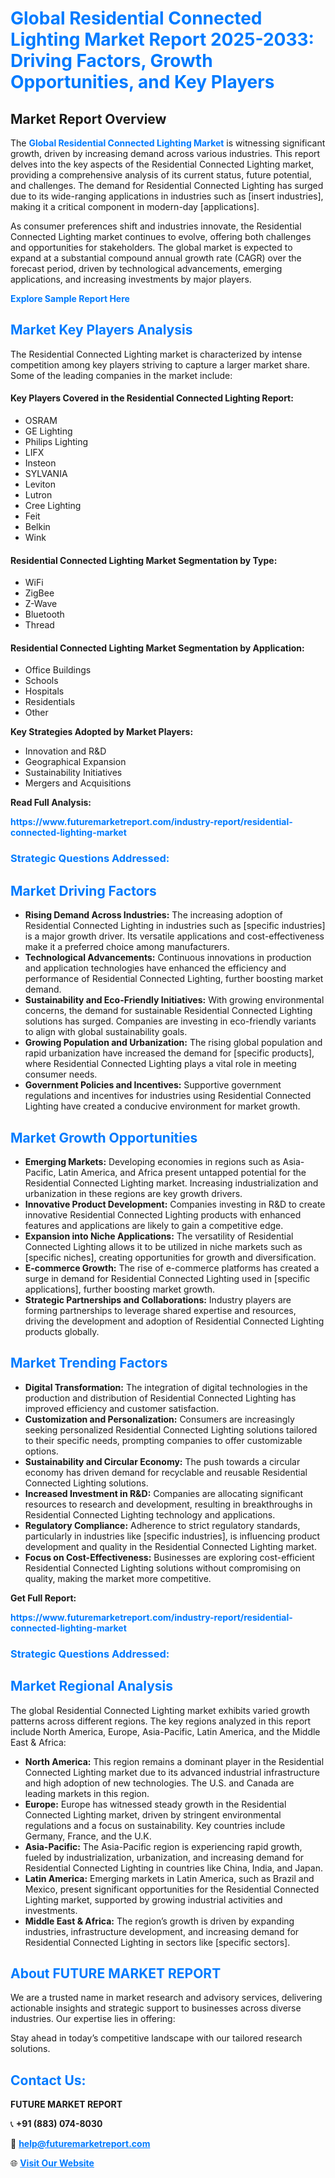 <h1 style="color: #007BFF;">Global Residential Connected Lighting Market Report 2025-2033: Driving Factors, Growth Opportunities, and Key Players</h1>

<section id="overview">
<h2>Market Report Overview</h2>
<p>The <a href="https://www.futuremarketreport.com/industry-report/residential-connected-lighting-market" style="color: #007BFF; text-decoration: none;"><strong>Global Residential Connected Lighting Market</strong></a> is witnessing significant growth, driven by increasing demand across various industries. This report delves into the key aspects of the Residential Connected Lighting market, providing a comprehensive analysis of its current status, future potential, and challenges. The demand for Residential Connected Lighting has surged due to its wide-ranging applications in industries such as [insert industries], making it a critical component in modern-day [applications].</p>
<p>As consumer preferences shift and industries innovate, the Residential Connected Lighting market continues to evolve, offering both challenges and opportunities for stakeholders. The global market is expected to expand at a substantial compound annual growth rate (CAGR) over the forecast period, driven by technological advancements, emerging applications, and increasing investments by major players.</p>
</section>

<section id="overview">
<p><a href="https://www.futuremarketreport.com/request-sample/reportId=89186" style="color: #007BFF; text-decoration: none;"><strong>Explore Sample Report Here</strong></a></p>
</section>

<section id="key-players">
<h2 style="color: #007BFF;">Market Key Players Analysis</h2>
<p>The Residential Connected Lighting market is characterized by intense competition among key players striving to capture a larger market share. Some of the leading companies in the market include:</p>
<h4>Key Players Covered in the Residential Connected Lighting Report:</h4>
<ul><li>OSRAM</li><li>GE Lighting</li><li>Philips Lighting</li><li>LIFX</li><li>Insteon</li><li>SYLVANIA</li><li>Leviton</li><li>Lutron</li><li>Cree Lighting</li><li>Feit</li><li>Belkin</li><li>Wink</li></ul>
<h4>Residential Connected Lighting Market Segmentation by Type:</h4>
<ul><li>WiFi</li><li>ZigBee</li><li>Z-Wave</li><li>Bluetooth</li><li>Thread</li></ul>

<h4>Residential Connected Lighting Market Segmentation by Application:</h4>
<ul><li>Office Buildings</li><li>Schools</li><li>Hospitals</li><li>Residentials</li><li>Other</li></ul>
<p><strong>Key Strategies Adopted by Market Players:</strong></p>
<ul>
<li>Innovation and R&D</li>
<li>Geographical Expansion</li>
<li>Sustainability Initiatives</li>
<li>Mergers and Acquisitions</li>
</ul>
</section>

<section>
<p><strong>Read Full Analysis: </strong></p><a href="https://www.futuremarketreport.com/industry-report/residential-connected-lighting-market" style="color: #007BFF; text-decoration: none;"><strong>https://www.futuremarketreport.com/industry-report/residential-connected-lighting-market</strong></a>
<h3 style="color: #007BFF;">Strategic Questions Addressed:</h3>
</section>

<section id="driving-factors">
<h2 style="color: #007BFF;">Market Driving Factors</h2>
<ul>
<li><strong>Rising Demand Across Industries:</strong> The increasing adoption of Residential Connected Lighting in industries such as [specific industries] is a major growth driver. Its versatile applications and cost-effectiveness make it a preferred choice among manufacturers.</li>
<li><strong>Technological Advancements:</strong> Continuous innovations in production and application technologies have enhanced the efficiency and performance of Residential Connected Lighting, further boosting market demand.</li>
<li><strong>Sustainability and Eco-Friendly Initiatives:</strong> With growing environmental concerns, the demand for sustainable Residential Connected Lighting solutions has surged. Companies are investing in eco-friendly variants to align with global sustainability goals.</li>
<li><strong>Growing Population and Urbanization:</strong> The rising global population and rapid urbanization have increased the demand for [specific products], where Residential Connected Lighting plays a vital role in meeting consumer needs.</li>
<li><strong>Government Policies and Incentives:</strong> Supportive government regulations and incentives for industries using Residential Connected Lighting have created a conducive environment for market growth.</li>
</ul>
</section>

<section id="growth-opportunities">
<h2 style="color: #007BFF;">Market Growth Opportunities</h2>
<ul>
<li><strong>Emerging Markets:</strong> Developing economies in regions such as Asia-Pacific, Latin America, and Africa present untapped potential for the Residential Connected Lighting market. Increasing industrialization and urbanization in these regions are key growth drivers.</li>
<li><strong>Innovative Product Development:</strong> Companies investing in R&D to create innovative Residential Connected Lighting products with enhanced features and applications are likely to gain a competitive edge.</li>
<li><strong>Expansion into Niche Applications:</strong> The versatility of Residential Connected Lighting allows it to be utilized in niche markets such as [specific niches], creating opportunities for growth and diversification.</li>
<li><strong>E-commerce Growth:</strong> The rise of e-commerce platforms has created a surge in demand for Residential Connected Lighting used in [specific applications], further boosting market growth.</li>
<li><strong>Strategic Partnerships and Collaborations:</strong> Industry players are forming partnerships to leverage shared expertise and resources, driving the development and adoption of Residential Connected Lighting products globally.</li>
</ul>
</section>

<section id="trending-factors">
<h2 style="color: #007BFF;">Market Trending Factors</h2>
<ul>
<li><strong>Digital Transformation:</strong> The integration of digital technologies in the production and distribution of Residential Connected Lighting has improved efficiency and customer satisfaction.</li>
<li><strong>Customization and Personalization:</strong> Consumers are increasingly seeking personalized Residential Connected Lighting solutions tailored to their specific needs, prompting companies to offer customizable options.</li>
<li><strong>Sustainability and Circular Economy:</strong> The push towards a circular economy has driven demand for recyclable and reusable Residential Connected Lighting solutions.</li>
<li><strong>Increased Investment in R&D:</strong> Companies are allocating significant resources to research and development, resulting in breakthroughs in Residential Connected Lighting technology and applications.</li>
<li><strong>Regulatory Compliance:</strong> Adherence to strict regulatory standards, particularly in industries like [specific industries], is influencing product development and quality in the Residential Connected Lighting market.</li>
<li><strong>Focus on Cost-Effectiveness:</strong> Businesses are exploring cost-efficient Residential Connected Lighting solutions without compromising on quality, making the market more competitive.</li>
</ul>
</section>

<section>
<p><strong>Get Full Report: </strong></p><a href="https://www.futuremarketreport.com/industry-report/residential-connected-lighting-market" style="color: #007BFF; text-decoration: none;"><strong>https://www.futuremarketreport.com/industry-report/residential-connected-lighting-market</strong></a>
<h3 style="color: #007BFF;">Strategic Questions Addressed:</h3>
</section>


<section id="regional-analysis">
<h2 style="color: #007BFF;">Market Regional Analysis</h2>
<p>The global Residential Connected Lighting market exhibits varied growth patterns across different regions. The key regions analyzed in this report include North America, Europe, Asia-Pacific, Latin America, and the Middle East & Africa:</p>
<ul>
<li><strong>North America:</strong> This region remains a dominant player in the Residential Connected Lighting market due to its advanced industrial infrastructure and high adoption of new technologies. The U.S. and Canada are leading markets in this region.</li>
<li><strong>Europe:</strong> Europe has witnessed steady growth in the Residential Connected Lighting market, driven by stringent environmental regulations and a focus on sustainability. Key countries include Germany, France, and the U.K.</li>
<li><strong>Asia-Pacific:</strong> The Asia-Pacific region is experiencing rapid growth, fueled by industrialization, urbanization, and increasing demand for Residential Connected Lighting in countries like China, India, and Japan.</li>
<li><strong>Latin America:</strong> Emerging markets in Latin America, such as Brazil and Mexico, present significant opportunities for the Residential Connected Lighting market, supported by growing industrial activities and investments.</li>
<li><strong>Middle East & Africa:</strong> The region’s growth is driven by expanding industries, infrastructure development, and increasing demand for Residential Connected Lighting in sectors like [specific sectors].</li>
</ul>
</section>

<footer>
<h2 style="color: #007BFF;">About FUTURE MARKET REPORT</h2>
<p>We are a trusted name in market research and advisory services, delivering actionable insights and strategic support to businesses across diverse industries. Our expertise lies in offering:</p>

<p>Stay ahead in today’s competitive landscape with our tailored research solutions.</p>

<h2 style="color: #007BFF;">Contact Us:</h2>
<p><strong>FUTURE MARKET REPORT</strong></p>
<p>📞 <strong>+91 (883) 074-8030</strong></p>
<p>📧 <strong><a href="mailto:help@futuremarketreport.com" style="color: #007BFF;">help@futuremarketreport.com</a></strong></p>
<p>🌐 <strong><a href="https://www.futuremarketreport.com/" style="color: #007BFF;">Visit Our Website</a></strong></p>
</footer>
